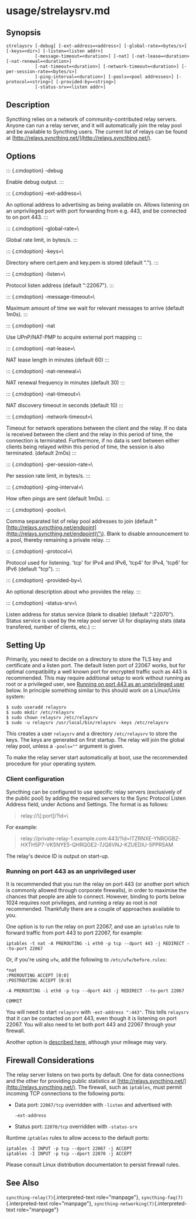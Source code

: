 # usage/strelaysrv.md

## Synopsis

```text
strelaysrv [-debug] [-ext-address=<address>] [-global-rate=<bytes/s>] [-keys=<dir>] [-listen=<listen addr>]
           [-message-timeout=<duration>] [-nat] [-nat-lease=<duration> [-nat-renewal=<duration>]
           [-nat-timeout=<duration>] [-network-timeout=<duration>] [-per-session-rate=<bytes/s>]
           [-ping-interval=<duration>] [-pools=<pool addresses>] [-protocol=<string>] [-provided-by=<string>]
           [-status-srv=<listen addr>]
```

## Description

Syncthing relies on a network of community-contributed relay servers. Anyone can run a relay server, and it will automatically join the relay pool and be available to Syncthing users. The current list of relays can be found at [http://relays.syncthing.net/](http://relays.syncthing.net/).

## Options

::: {.cmdoption} -debug

Enable debug output. :::

::: {.cmdoption} -ext-address=\

An optional address to advertising as being available on. Allows listening on an unprivileged port with port forwarding from e.g. 443, and be connected to on port 443. :::

::: {.cmdoption} -global-rate=\

Global rate limit, in bytes/s. :::

::: {.cmdoption} -keys=\

Directory where cert.pem and key.pem is stored \(default \".\"\). :::

::: {.cmdoption} -listen=\

Protocol listen address \(default \":22067\"\). :::

::: {.cmdoption} -message-timeout=\

Maximum amount of time we wait for relevant messages to arrive \(default 1m0s\). :::

::: {.cmdoption} -nat

Use UPnP/NAT-PMP to acquire external port mapping :::

::: {.cmdoption} -nat-lease=\

NAT lease length in minutes \(default 60\) :::

::: {.cmdoption} -nat-renewal=\

NAT renewal frequency in minutes \(default 30\) :::

::: {.cmdoption} -nat-timeout=\

NAT discovery timeout in seconds \(default 10\) :::

::: {.cmdoption} -network-timeout=\

Timeout for network operations between the client and the relay. If no data is received between the client and the relay in this period of time, the connection is terminated. Furthermore, if no data is sent between either clients being relayed within this period of time, the session is also terminated. \(default 2m0s\) :::

::: {.cmdoption} -per-session-rate=\

Per session rate limit, in bytes/s. :::

::: {.cmdoption} -ping-interval=\

How often pings are sent \(default 1m0s\). :::

::: {.cmdoption} -pools=\

Comma separated list of relay pool addresses to join \(default \"[http://relays.syncthing.net/endpoint](http://relays.syncthing.net/endpoint)\"\). Blank to disable announcement to a pool, thereby remaining a private relay. :::

::: {.cmdoption} -protocol=\

Protocol used for listening. \'tcp\' for IPv4 and IPv6, \'tcp4\' for IPv4, \'tcp6\' for IPv6 \(default \"tcp\"\). :::

::: {.cmdoption} -provided-by=\

An optional description about who provides the relay. :::

::: {.cmdoption} -status-srv=\

Listen address for status service \(blank to disable\) \(default \":22070\"\). Status service is used by the relay pool server UI for displaying stats \(data transfered, number of clients, etc.\) :::

## Setting Up

Primarily, you need to decide on a directory to store the TLS key and certificate and a listen port. The default listen port of 22067 works, but for optimal compatibility a well known port for encrypted traffic such as 443 is recommended. This may require additional setup to work without running as root or a privileged user, see [Running on port 443 as an unprivileged user](strelaysrv.md#running-on-port-443-as-an-unprivileged-user) below. In principle something similar to this should work on a Linux/Unix system:

```text
$ sudo useradd relaysrv
$ sudo mkdir /etc/relaysrv
$ sudo chown relaysrv /etc/relaysrv
$ sudo -u relaysrv /usr/local/bin/relaysrv -keys /etc/relaysrv
```

This creates a user `relaysrv` and a directory `/etc/relaysrv` to store the keys. The keys are generated on first startup. The relay will join the global relay pool, unless a `-pools=""` argument is given.

To make the relay server start automatically at boot, use the recommended procedure for your operating system.

### Client configuration

Syncthing can be configured to use specific relay servers \(exclusively of the public pool\) by adding the required servers to the Sync Protocol Listen Address field, under Actions and Settings. The format is as follows:

> relay://\\[:port\]/?id=\

For example:

> relay://private-relay-1.example.com:443/?id=ITZRNXE-YNROGBZ-HXTH5P7-VK5NYE5-QHRQGE2-7JQ6VNJ-KZUEDIU-5PPR5AM

The relay\'s device ID is output on start-up.

### Running on port 443 as an unprivileged user

It is recommended that you run the relay on port 443 \(or another port which is commonly allowed through corporate firewalls\), in order to maximise the chances that people are able to connect. However, binding to ports below 1024 requires root privileges, and running a relay as root is not recommended. Thankfully there are a couple of approaches available to you.

One option is to run the relay on port 22067, and use an `iptables` rule to forward traffic from port 443 to port 22067, for example:

```text
iptables -t nat -A PREROUTING -i eth0 -p tcp --dport 443 -j REDIRECT --to-port 22067
```

Or, if you\'re using `ufw`, add the following to `/etc/ufw/before.rules`:

```text
*nat
:PREROUTING ACCEPT [0:0]
:POSTROUTING ACCEPT [0:0]

-A PREROUTING -i eth0 -p tcp --dport 443 -j REDIRECT --to-port 22067

COMMIT
```

You will need to start `relaysrv` with `-ext-address ":443"`. This tells `relaysrv` that it can be contacted on port 443, even though it is listening on port 22067. You will also need to let both port 443 and 22067 through your firewall.

Another option is [described here](https://wiki.apache.org/httpd/NonRootPortBinding), although your mileage may vary.

## Firewall Considerations

The relay server listens on two ports by default. One for data connections and the other for providing public statistics at [http://relays.syncthing.net/](http://relays.syncthing.net/). The firewall, such as `iptables`, must permit incoming TCP connections to the following ports:

* Data port: `22067/tcp` overridden with `-listen` and advertised with

  `-ext-address`

* Status port: `22070/tcp` overridden with `-status-srv`

Runtime `iptables` rules to allow access to the default ports:

```text
iptables -I INPUT -p tcp --dport 22067 -j ACCEPT
iptables -I INPUT -p tcp --dport 22070 -j ACCEPT
```

Please consult Linux distribution documentation to persist firewall rules.

## See Also

`syncthing-relay(7)`{.interpreted-text role="manpage"}, `syncthing-faq(7)`{.interpreted-text role="manpage"}, `syncthing-networking(7)`{.interpreted-text role="manpage"}

